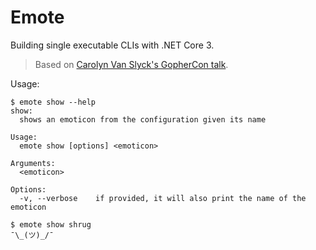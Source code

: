 # Emote

Building single executable CLIs with .NET Core 3.

> Based on [Carolyn Van Slyck's GopherCon talk](https://carolynvanslyck.com/talk/go/cli/).

Usage:

```
$ emote show --help
show:
  shows an emoticon from the configuration given its name

Usage:
  emote show [options] <emoticon>

Arguments:
  <emoticon>

Options:
  -v, --verbose    if provided, it will also print the name of the emoticon

$ emote show shrug
¯\_(ツ)_/¯

```
